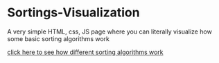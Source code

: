 # Sortings-Visualization

A very simple HTML, css, JS page where you can literally visualize how some basic sorting algorithms work

[click here to see how different sorting algorithms work](https://vaibhavjaina07.github.io/sort-visualization/)
